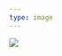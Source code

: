 ```yaml
---
type: image
---
```

![](http://78.media.tumblr.com/3f85f599c3d9268aedf087fc6b1ab8d7/tumblr_olnt0vPMiE1qhtnkfo1_1280.jpg)
